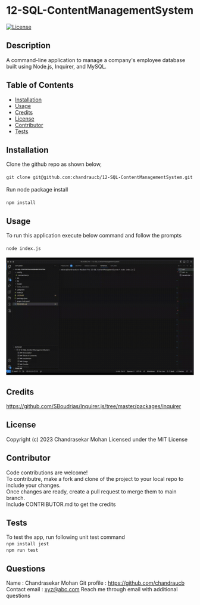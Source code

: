 # 12-SQL-ContentManagementSystem

[![License](https://img.shields.io/badge/License-MIT-yellow.svg)](http://choosealicense.com/licenses/mit/)

## Description
A command-line application to manage a company's employee database built using Node.js, Inquirer, and MySQL.

## Table of Contents
 - [Installation](#installation)
 - [Usage](#usage)
 - [Credits](#credits)
 - [License](#license)
 - [Contributor](#contributor)
 - [Tests](#tests)

## Installation
Clone the github repo as shown below, <br/><br/> ``` git clone git@github.com:chandraucb/12-SQL-ContentManagementSystem.git ``` <br/><br/> Run node package install <br/><br/> ``` npm install ```

## Usage
To run this application execute below command and follow the prompts <br/><br/> ```node index.js ``` <br/> <br/> ![videodemo](./asset/images/video_demo.gif) 

## Credits
https://github.com/SBoudrias/Inquirer.js/tree/master/packages/inquirer

## License
Copyright (c) 2023 Chandrasekar Mohan
Licensed under the MIT License




## Contributor
Code contributions are welcome! <br> To contributre, make a fork and clone of the project to your local repo to include your changes. <br> Once changes are ready, create a pull request to merge them to main branch. <br> Include CONTRIBUTOR.md to get the credits

## Tests
To test the app, run following unit test command <br/> ``` npm install jest ```<br/> ``` npm run test ```

## Questions 
  Name : Chandrasekar Mohan 
  Git profile : https://github.com/chandraucb 
  Contact email : xyz@abc.com 
  Reach me through email with additional questions

